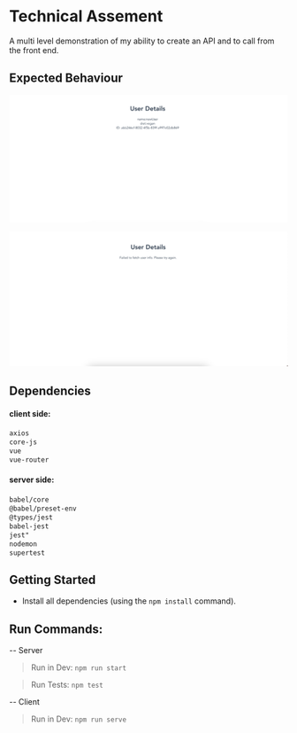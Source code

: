 # Technical Assement

A multi level demonstration of my ability to create an API and to call from the front end.

## Expected Behaviour

!["pass"](https://github.com/gforsythe/technicalAssesment/blob/main/client/vue-app/images/expected.png?raw=true)

!["fail"](https://github.com/gforsythe/technicalAssesment/blob/main/client/vue-app/images/Failed.png?raw=true)


## Dependencies
#### client side:
    axios
    core-js
    vue
    vue-router

#### server side:
    babel/core
    @babel/preset-env
    @types/jest
    babel-jest
    jest"
    nodemon
    supertest


## Getting Started

- Install all dependencies (using the `npm install` command).

## Run Commands:

-- Server
> Run in Dev: `npm run start`

> Run Tests: `npm test`

-- Client

>  Run in Dev: `npm run serve`

